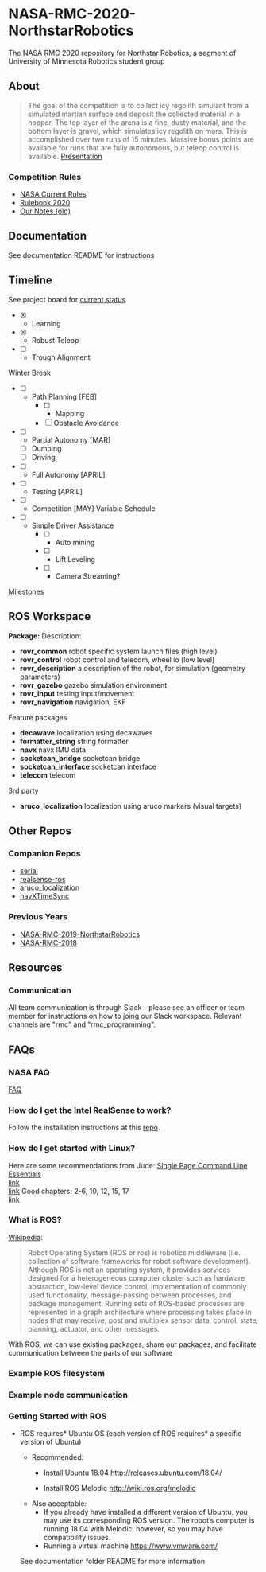 # NASA-RMC-2020-NorthstarRobotics
The NASA RMC 2020 repository for Northstar Robotics, a segment of University of Minnesota Robotics student group

## About

> The goal of the competition is to collect icy regolith simulant from a simulated martian surface and deposit the collected material in a hopper. The top layer of the arena is a fine, dusty material, and the  bottom layer is gravel, which simulates icy regolith on mars. This is accomplished over two runs of 15 minutes. Massive bonus points are available for runs that are fully autonomous, but teleop control is available.
[Presentation](https://docs.google.com/presentation/d/1eXhP5dbxtgWJBE492b78TFrnQFL9yoPsJFO4HszJn60/edit#slide=id.p)

### Competition Rules

 - [NASA Current
   Rules](https://www.nasa.gov/offices/education/centers/kennedy/technology/nasarmc.html)
- [Rulebook 2020](https://www.nasa.gov/sites/default/files/atoms/files/rmc_lunabotics_2020_registration_rules_rubrics_all.pdf)
- [Our Notes
   (old)](https://docs.google.com/document/d/1pDDC_1_RaHGiCGMDKFiZ845Ba5-fpn_cems4Xnu7P24/edit)

## Documentation 
See documentation README for instructions

## Timeline

See project board for [current status](https://github.com/GOFIRST-Robotics/NASA-RMC-2020-NorthstarRobotics/projects/1)

 - [x] -   Learning
 - [x] -   Robust Teleop
 - [ ] -  Trough Alignment
 
 Winter Break
 - [ ] - Path Planning [FEB]
	 - [ ]  - Mapping
	 - [ ] Obstacle Avoidance
 - [ ]  - Partial Autonomy [MAR]
	 - [ ] Dumping
	 - [ ] Driving
 - [ ] - Full Autonomy [APRIL]
 - [ ] - Testing [APRIL]
 - [ ] - Competition [MAY]
Variable Schedule
 - [ ] - Simple Driver Assistance
	 - [ ]  - Auto mining
	 - [ ] - Lift Leveling
	 - [ ] - Camera Streaming?

[Milestones](https://docs.google.com/document/d/17NoA1MLxK1FFYn2GWv_bi-EYi50x5UTQvx3rQ464B9A/edit?usp=sharing)
## ROS Workspace


**Package:**		Description:

* **rovr_common**			robot specific system launch files (high level)
* **rovr_control**	    	robot control and telecom, wheel io (low level)
* **rovr_description**		a description of the robot, for simulation (geometry 							 parameters)
* **rovr_gazebo**			gazebo simulation environment
* **rovr_input**			testing input/movement
* **rovr_navigation**		navigation, EKF

Feature packages
* **decawave**				localization using decawaves
* **formatter_string**		string formatter
* **navx**					navx IMU data
* **socketcan_bridge**		socketcan bridge
* **socketcan_interface**	socketcan interface
* **telecom**				telecom

3rd party
* **aruco_localization**  	localization using aruco markers (visual targets)	

## Other Repos
### Companion Repos
 - [serial](https://github.com/GOFIRST-Robotics/serial)
 - [realsense-ros](https://github.com/GOFIRST-Robotics/realsense-ros)
- [aruco_localization](https://github.com/GOFIRST-Robotics/aruco_localization)
- [navXTimeSync](https://github.com/GOFIRST-Robotics/navXTimeSync)
### Previous Years

 - [NASA-RMC-2019-NorthstarRobotics](https://github.com/GOFIRST-Robotics/NASA-RMC-2019-NorthstarRobotics)
- [NASA-RMC-2018](https://github.com/GOFIRST-Robotics/NASA-RMC-2018)

## Resources
### Communication
All team communication is through Slack - please see an officer or team member for instructions on how to joing our Slack workspace.  Relevant channels are "rmc" and "rmc_programming".


## FAQs
### NASA FAQ
[FAQ](https://www.nasa.gov/sites/default/files/atoms/files/rmc_lunabotics_2020_faq_03.pdf)
### How do I get the Intel RealSense to work?
Follow the installation instructions at this [repo](https://github.com/IntelRealSense/realsense-ros).
### How do I get started with Linux?
Here are some recommendations from Jude:
[Single Page Command Line Essentials](https://drive.google.com/file/d/1d_TEG5M8cbDhSmptYmyXXeNGSyzCbaeC/view)  
[link](https://drive.google.com/file/d/1chCfI9dKEk5xn1EhsuBepCiudX6nKlng/view)  
[link](https://drive.google.com/file/d/1erAJl0C8ypFN3QjhTqR0VGCr4sjenJmp/view)
Good chapters: 2-6, 10, 12, 15, 17  
[link](https://drive.google.com/file/d/1VJa_LGtTaZmOy9H4unzVqFZFCB_CC14B/view)
### What is ROS?
[Wikipedia](https://en.wikipedia.org/wiki/Robot_Operating_System): 

> Robot Operating System (ROS or ros) is robotics middleware (i.e. collection of software frameworks for robot software development). Although ROS is not an operating system, it provides services designed for a heterogeneous computer cluster such as hardware abstraction, low-level device control, implementation of commonly used functionality, message-passing between processes, and package management. Running sets of ROS-based processes are represented in a graph architecture where processing takes place in nodes that may receive, post and multiplex sensor data, control, state, planning, actuator, and other messages.

With ROS, we can use existing packages, share our packages, and facilitate communication between the parts of our software

### Example ROS filesystem
### Example node communication

### Getting Started with ROS
-   ROS requires* Ubuntu OS (each version of ROS requires* a specific version of Ubuntu)
	-   Recommended:
	    -   Install Ubuntu 18.04  http://releases.ubuntu.com/18.04/
    
		-   Install ROS Melodic  http://wiki.ros.org/melodic
    -   Also acceptable:
	    -   If you already have installed a different version of Ubuntu, you may use its corresponding ROS version. The robot’s computer is running 18.04 with Melodic, however, so you may have compatibility issues.
	    - Running a virtual machine  https://www.vmware.com/
	
	See documentation folder README for more information
